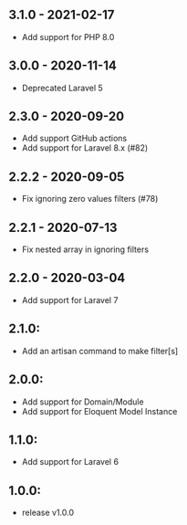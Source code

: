 ## 3.1.0 - 2021-02-17
  - Add support for PHP 8.0

## 3.0.0 - 2020-11-14
 - Deprecated Laravel 5

## 2.3.0 - 2020-09-20
 - Add support GitHub actions
 - Add support for Laravel 8.x (#82)

## 2.2.2 - 2020-09-05
 - Fix ignoring zero values filters (#78)

## 2.2.1 - 2020-07-13
 - Fix nested array in ignoring filters

## 2.2.0 - 2020-03-04
 - Add support for Laravel 7

## 2.1.0:
 - Add an artisan command to make filter[s]

## 2.0.0:
- Add support for Domain/Module
- Add support for Eloquent Model Instance

## 1.1.0:
 - Add support for Laravel 6

## 1.0.0:
 - release v1.0.0
